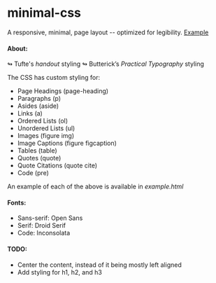 # minimal-css
A responsive, minimal, page layout -- optimized for legibility.  [Example](http://errantmind.github.io/minimal-css/)

#### About:
↬ Tufte's _handout_ styling
↬ Butterick’s _Practical Typography_ styling

The CSS has custom styling for:
* Page Headings (page-heading)
* Paragraphs (p)
* Asides (aside)
* Links (a)
* Ordered Lists (ol)
* Unordered Lists (ul)
* Images (figure img)
* Image Captions (figure figcaption)
* Tables (table)
* Quotes (quote)
* Quote Citations (quote cite)
* Code (pre)

An example of each of the above is available in _example.html_

#### Fonts:
* Sans-serif: Open Sans
* Serif: Droid Serif
* Code: Inconsolata

#### TODO:
* Center the content, instead of it being mostly left aligned
* Add styling for h1, h2, and h3
